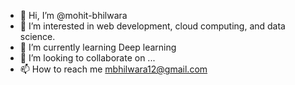 - 👋 Hi, I’m @mohit-bhilwara
- 👀 I’m interested in web development, cloud computing, and data science. 
- 🌱 I’m currently learning Deep learning
- 💞️ I’m looking to collaborate on ...
- 📫 How to reach me mbhilwara12@gmail.com

<!---
mohit-bhilwara/mohit-bhilwara is a ✨ special ✨ repository because its `README.md` (this file) appears on your GitHub profile.
You can click the Preview link to take a look at your changes.
--->
